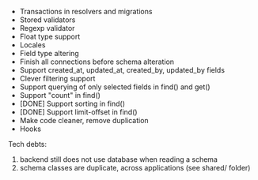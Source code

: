 * Transactions in resolvers and migrations
* Stored validators
* Regexp validator
* Float type support
* Locales
* Field type altering
* Finish all connections before schema alteration
* Support created_at, updated_at, created_by, updated_by fields
* Clever filtering support
* Support querying of only selected fields in find() and get()
* Support "count" in find()
* [DONE] Support sorting in find()
* [DONE] Support limit-offset in find()
* Make code cleaner, remove duplication
* Hooks

Tech debts:

1) backend still does not use database when reading a schema
2) schema classes are duplicate, across applications (see shared/ folder)
